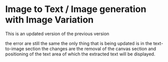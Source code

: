 # Image to Text / Image generation with Image Variation 
This is an updated version of the previous version

the error are still the same
the only thing that is being updated is in the text-to-image section
the changes are the removal of the canvas section and positioning of the text area of which the extracted text will be displayed.
